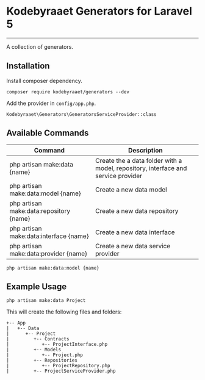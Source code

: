 # Kodebyraaet Generators for Laravel 5
--------------------

A collection of generators.

## Installation

Install composer dependency.

    composer require kodebyraaet/generators --dev

Add the provider in `config/app.php`.

    Kodebyraaet\Generators\GeneratorsServiceProvider::class

## Available Commands

| Command  | Description |
| ------------- | ------------- |
| php artisan make:data {name} | Create the a data folder with a model, repository, interface and service provider |
| php artisan make:data:model {name} | Create a new data model |
| php artisan make:data:repository {name} | Create a new data repository |
| php artisan make:data:interface {name} | Create a new data interface |
| php artisan make:data:provider {name} | Create a new data service provider |

    
    php artisan make:data:model {name}

## Example Usage

    php artisan make:data Project
    
  This will create the following files and folders:
  ``` 
  +-- App  
  |   +-- Data
  |      +-- Project
  |         +-- Contracts
  |            +-- ProjectInterface.php
  |         +-- Models
  |            +-- Project.php
  |         +-- Repositories
  |            +-- ProjectRepository.php
  |         +-- ProjectServiceProvider.php
  ```
